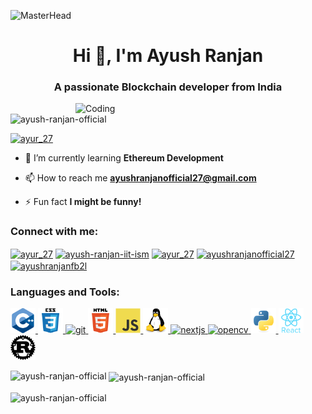 ![MasterHead](https://foreignpolicy.com/wp-content/themes/foreign-policy-2017/assets/src/images/power-maps/future-of-money-part-2/header.gif)
<h1 align="center">Hi 👋, I'm Ayush Ranjan</h1>
<h3 align="center">A passionate Blockchain developer from India</h3>
<img align="right" alt="Coding" width="400" src="https://cdn.dribbble.com/users/1162077/screenshots/3848914/programmer.gif">

<p align="left"> <img src="https://komarev.com/ghpvc/?username=ayush-ranjan-official&label=Profile%20views&color=0e75b6&style=flat" alt="ayush-ranjan-official" /> </p>



<p align="left"> <a href="https://twitter.com/ayur_27" target="blank"><img src="https://img.shields.io/twitter/follow/ayur_27?logo=twitter&style=for-the-badge" alt="ayur_27" /></a> </p>

- 🌱 I’m currently learning **Ethereum Development**

- 📫 How to reach me **ayushranjanofficial27@gmail.com**

- ⚡ Fun fact **I might be funny!**

<h3 align="left">Connect with me:</h3>
<p align="left">
<a href="https://twitter.com/ayur_27" target="blank"><img align="center" src="https://raw.githubusercontent.com/rahuldkjain/github-profile-readme-generator/master/src/images/icons/Social/twitter.svg" alt="ayur_27" height="30" width="40" /></a>
<a href="https://linkedin.com/in/ayush-ranjan-iit-ism" target="blank"><img align="center" src="https://raw.githubusercontent.com/rahuldkjain/github-profile-readme-generator/master/src/images/icons/Social/linked-in-alt.svg" alt="ayush-ranjan-iit-ism" height="30" width="40" /></a>
<a href="https://instagram.com/ayur_27" target="blank"><img align="center" src="https://raw.githubusercontent.com/rahuldkjain/github-profile-readme-generator/master/src/images/icons/Social/instagram.svg" alt="ayur_27" height="30" width="40" /></a>
<a href="https://www.leetcode.com/ayushranjanofficial27" target="blank"><img align="center" src="https://raw.githubusercontent.com/rahuldkjain/github-profile-readme-generator/master/src/images/icons/Social/leet-code.svg" alt="ayushranjanofficial27" height="30" width="40" /></a>
<a href="https://auth.geeksforgeeks.org/user/ayushranjanfb2l" target="blank"><img align="center" src="https://raw.githubusercontent.com/rahuldkjain/github-profile-readme-generator/master/src/images/icons/Social/geeks-for-geeks.svg" alt="ayushranjanfb2l" height="30" width="40" /></a>
</p>

<h3 align="left">Languages and Tools:</h3>
<p align="left"> <a href="https://www.w3schools.com/cpp/" target="_blank" rel="noreferrer"> <img src="https://raw.githubusercontent.com/devicons/devicon/master/icons/cplusplus/cplusplus-original.svg" alt="cplusplus" width="40" height="40"/> </a> <a href="https://www.w3schools.com/css/" target="_blank" rel="noreferrer"> <img src="https://raw.githubusercontent.com/devicons/devicon/master/icons/css3/css3-original-wordmark.svg" alt="css3" width="40" height="40"/> </a> <a href="https://git-scm.com/" target="_blank" rel="noreferrer"> <img src="https://www.vectorlogo.zone/logos/git-scm/git-scm-icon.svg" alt="git" width="40" height="40"/> </a> <a href="https://www.w3.org/html/" target="_blank" rel="noreferrer"> <img src="https://raw.githubusercontent.com/devicons/devicon/master/icons/html5/html5-original-wordmark.svg" alt="html5" width="40" height="40"/> </a> <a href="https://developer.mozilla.org/en-US/docs/Web/JavaScript" target="_blank" rel="noreferrer"> <img src="https://raw.githubusercontent.com/devicons/devicon/master/icons/javascript/javascript-original.svg" alt="javascript" width="40" height="40"/> </a> <a href="https://www.linux.org/" target="_blank" rel="noreferrer"> <img src="https://raw.githubusercontent.com/devicons/devicon/master/icons/linux/linux-original.svg" alt="linux" width="40" height="40"/> </a> <a href="https://nextjs.org/" target="_blank" rel="noreferrer"> <img src="https://cdn.worldvectorlogo.com/logos/nextjs-2.svg" alt="nextjs" width="40" height="40"/> </a> <a href="https://opencv.org/" target="_blank" rel="noreferrer"> <img src="https://www.vectorlogo.zone/logos/opencv/opencv-icon.svg" alt="opencv" width="40" height="40"/> </a> <a href="https://www.python.org" target="_blank" rel="noreferrer"> <img src="https://raw.githubusercontent.com/devicons/devicon/master/icons/python/python-original.svg" alt="python" width="40" height="40"/> </a> <a href="https://reactjs.org/" target="_blank" rel="noreferrer"> <img src="https://raw.githubusercontent.com/devicons/devicon/master/icons/react/react-original-wordmark.svg" alt="react" width="40" height="40"/> </a> <a href="https://www.rust-lang.org" target="_blank" rel="noreferrer"> <img src="https://raw.githubusercontent.com/devicons/devicon/master/icons/rust/rust-plain.svg" alt="rust" width="40" height="40"/> </a> </p>

<p><img align="left" src="https://github-readme-stats.vercel.app/api/top-langs?username=ayush-ranjan-official&show_icons=true&locale=en&layout=compact" alt="ayush-ranjan-official" /></p>

<p>&nbsp;<img align="center" src="https://github-readme-stats.vercel.app/api?username=ayush-ranjan-official&show_icons=true&locale=en" alt="ayush-ranjan-official" /></p>

<p><img align="center" src="https://github-readme-streak-stats.herokuapp.com/?user=ayush-ranjan-official&" alt="ayush-ranjan-official" /></p>
